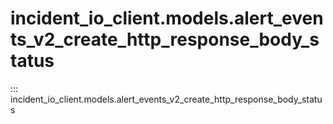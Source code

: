 # incident_io_client.models.alert_events_v2_create_http_response_body_status

::: incident_io_client.models.alert_events_v2_create_http_response_body_status
